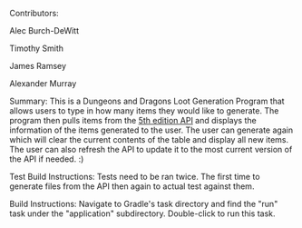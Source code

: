 Contributors:

Alec Burch-DeWitt 

Timothy Smith

James Ramsey

Alexander Murray

Summary: This is a Dungeons and Dragons Loot Generation Program that allows users to type in how many items they would like to generate.
The program then pulls items from the [5th edition API](https://api.open5e.com/)  and displays the information of the items generated to the user.
The user can generate again which will clear the current contents of the table and display all new items.
The user can also refresh the API to update it to the most current version of the API if needed. :)

Test Build Instructions:
Tests need to be ran twice. The first time to generate files from the API then again to actual test against them.

Build Instructions:
Navigate to Gradle's task directory and find the "run" task under the "application" subdirectory.
Double-click to run this task.
